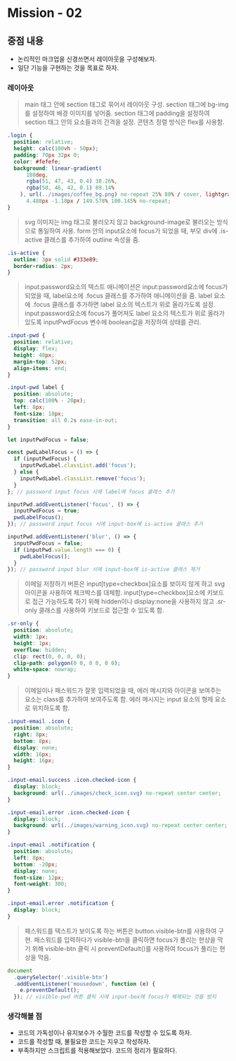 # Mission - 02

## 중점 내용

- 논리적인 마크업을 신경쓰면서 레이아웃을 구성해보자.
- 일단 기능을 구현하는 것을 목표로 하자.

### 레이아웃

> main 태그 안에 section 태그로 묶어서 레이아웃 구성.
> section 태그에 bg-img를 설정하여 배경 이미지를 넣어줌.
> section 태그에 padding을 설정하여 section 태그 안의 요소들과의 간격을 설정.
> 콘텐츠 정렬 방식은 flex를 사용함.

```css
.login {
  position: relative;
  height: calc(100vh - 50px);
  padding: 70px 32px 0;
  color: #fefefe;
  background: linear-gradient(
      180deg,
      rgba(51, 47, 43, 0.4) 38.26%,
      rgba(50, 46, 42, 0.1) 89.14%
    ), url(../images/coffee_bg.png) no-repeat 25% 80% / cover, lightgray
      4.488px -1.18px / 149.578% 100.145% no-repeat;
}
```

> svg 이미지는 img 태그로 불러오지 않고 background-image로 불러오는 방식으로 통일하여 사용.
> form 안의 input요소에 focus가 되었을 때, 부모 div에 .is-active 클래스를 추가하여 outline 속성을 줌.

```css
.is-active {
  outline: 3px solid #333e89;
  border-radius: 2px;
}
```

> input:password요소의 텍스트 애니메이션은 input:password요소에 focus가 되었을 때, label요소에 .focus 클래스를 추가하여 애니메이션을 줌.
> label 요소에 .focus 클래스를 추가하면 label 요소의 텍스트가 위로 올라가도록 설정.
> input:password요소에 focus가 풀어져도 label 요소의 텍스트가 위로 올라가있도록 inputPwdFocus 변수에 boolean값을 저장하여 상태를 관리.

```css
.input-pwd {
  position: relative;
  display: flex;
  height: 48px;
  margin-top: 52px;
  align-items: end;
}

.input-pwd label {
  position: absolute;
  top: calc(100% - 28px);
  left: 8px;
  font-size: 18px;
  transition: all 0.2s ease-in-out;
}
```

```javascript
let inputPwdFocus = false;

const pwdLabelFocus = () => {
  if (inputPwdFocus) {
    inputPwdLabel.classList.add('focus');
  } else {
    inputPwdLabel.classList.remove('focus');
  }
}; // password input focus 시에 label에 focus 클래스 추가

inputPwd.addEventListener('focus', () => {
  inputPwdFocus = true;
  pwdLabelFocus();
}); // password input focus 시에 input-box에 is-active 클래스 추가

inputPwd.addEventListener('blur', () => {
  inputPwdFocus = false;
  if (inputPwd.value.length === 0) {
    pwdLabelFocus();
  }
}); // password input blur 시에 input-box에 is-active 클래스 제거
```

> 이메일 저장하기 버튼은 input[type=checkbox]요소를 보이지 않게 하고 svg 아이콘을 사용하여 체크박스를 대체함.
> input[type=checkbox]요소에 키보드로 접근 가능하도록 하기 위해 hidden이나 display:none을 사용하지 않고 .sr-only 클래스를 사용하여 키보드로 접근할 수 있도록 함.

```css
.sr-only {
  position: absolute;
  width: 1px;
  height: 1px;
  overflow: hidden;
  clip: rect(0, 0, 0, 0);
  clip-path: polygon(0 0, 0 0, 0 0);
  white-space: nowrap;
}
```

> 이메일이나 패스워드가 잘못 입력되었을 때, 에러 메시지와 아이콘을 보여주는 요소는 class를 추가하여 보여주도록 함.
> 에러 메시지는 input 요소의 형제 요소로 위치하도록 함.

```css
.input-email .icon {
  position: absolute;
  right: 8px;
  bottom: 8px;
  display: none;
  width: 16px;
  height: 16px;
}

.input-email.success .icon.checked-icon {
  display: block;
  background: url(../images/check_icon.svg) no-repeat center center;
}

.input-email.error .icon.checked-icon {
  display: block;
  background: url(../images/warning_icon.svg) no-repeat center center;
}

.input-email .notification {
  position: absolute;
  left: 8px;
  bottom: -20px;
  display: none;
  font-size: 12px;
  font-weight: 300;
}

.input-email.error .notification {
  display: block;
}
```

> 패스워드를 텍스트가 보이도록 하는 버튼은 button.visible-btn를 사용하여 구현.
> 패스워드를 입력하다가 visible-btn을 클릭하면 focus가 풀리는 현상을 막기 위해 visible-btn 클릭 시 preventDefault()를 사용하여 focus가 풀리는 현상을 막음.

```javascript
document
  .querySelector('.visible-btn')
  .addEventListener('mousedown', function (e) {
    e.preventDefault();
  }); // visible-pwd 버튼 클릭 시에 input-box에 focus가 해제되는 것을 방지
```

### 생각해볼 점

- 코드의 가독성이나 유지보수가 수월한 코드를 작성할 수 있도록 하자.
- 코드를 작성할 때, 불필요한 코드는 지우고 작성하자.
- 부족하지만 스크립트를 적용해보았다. 코드의 정리가 필요하다.
